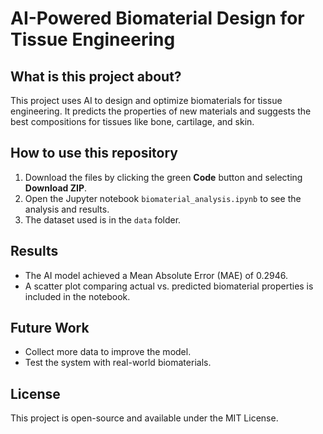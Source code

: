 # AI-Powered Biomaterial Design for Tissue Engineering

## What is this project about?
This project uses AI to design and optimize biomaterials for tissue engineering. It predicts the properties of new materials and suggests the best compositions for tissues like bone, cartilage, and skin.

## How to use this repository
1. Download the files by clicking the green **Code** button and selecting **Download ZIP**.
2. Open the Jupyter notebook `biomaterial_analysis.ipynb` to see the analysis and results.
3. The dataset used is in the `data` folder.

## Results
- The AI model achieved a Mean Absolute Error (MAE) of 0.2946.
- A scatter plot comparing actual vs. predicted biomaterial properties is included in the notebook.

## Future Work
- Collect more data to improve the model.
- Test the system with real-world biomaterials.

## License
This project is open-source and available under the MIT License.
